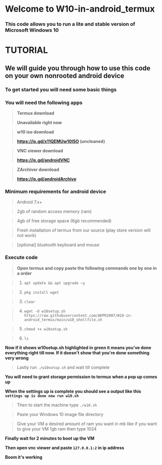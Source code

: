 # Welcome to W10-in-android_termux

### This code allows you to run a lite and stable version of Microsoft Windows 10

# TUTORIAL

## We will guide you through how to use this code on your own nonrooted android device

### To get started you will need some basic things

### **You will need the following apps**

> **Termux download**
> 
> **Unavailable right now**

> **w10 iso download**
> 
> **https://is.gd/x11QEMUw10ISO (uncleaned)**

> **VNC viewer download**
> 
> **https://is.gd/androidVNC**

> **ZArchiver download**
> 
> **https://is.gd/androidArchive**

### **Minimum requirements for android device**

> Android 7.x+

> 2gb of random access memory (ram)

> 4gb of free storage space (6gb recommended)

> Fresh installation of termux from our source (play store version will not work)

> [optional] bluetooth keyboard and mouse

### **Execute code**

> **Open termux and copy paste the following commands one by one in a order**

> 1) `apt update && apt upgrade –y`

> 2) `pkg install wget`

> 3) `clear`

> 4) `wget -O w10setup.sh https://raw.githubusercontent.com/AKPR2007/W10-in-android_termux/main/w10_shellfile.sh`

> 5) `chmod +x w10setup.sh`

> 6) `ls`

**Now if it shows w10setup.sh highlighted in green it means you've done everything right till now. If it doesn't show that you're done something very wrong**

> Lastly run `./w10setup.sh` and wait till complete

**You will need to grant storage permission to termux when a pop up comes up**

**When the settings up is complete you should see a output like this `settings up is done now run w10.sh`**

> Then to start the machine type `./w10.sh`

> Paste your Windows 10 image file directory

> Give your VM a desired amount of ram you want in mb like if you want to give your VM 1gb ram then type 1024

**Finally wait for 2 minutes to boot up the VM**

**Then open vnc viewer and paste `127.0.0.1:2` in ip address**

**Boom it's working**
